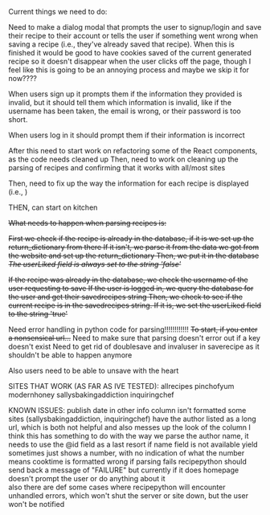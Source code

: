 Current things we need to do:

Need to make a dialog modal that prompts the user to signup/login and save their recipe to their account or tells the user if something went wrong when saving a recipe
	(i.e., they've already saved that recipe). When this is finished it would be good to have cookies saved of the current generated recipe so it doesn't disappear when the user clicks off
	the page, though I feel like this is going to be an annoying process and maybe we skip it for now????

When users sign up it prompts them if the information they provided is invalid, but it should tell them which information is invalid, like if the username has been taken, the email
	is wrong, or their password is too short.

When users log in it should prompt them if their information is incorrect

After this need to start work on refactoring some of the React components, as the code needs cleaned up
Then, need to work on cleaning up the parsing of recipes and confirming that it works with all/most sites

Then, need to fix up the way the information for each recipe is displayed (i.e., )

THEN, can start on kitchen




~~What needs to happen when parsing recipes is:~~

~~First we check if the recipe is already in the database, if it is we set up the return_dictionary from there
	If it isn't, we parse it from the data we got from the website and set up the return_dictionary
	Then, we put it in the database
	*The userLiked field is always set to the string 'false'*~~

~~If the recipe was already in the database, we check the username of the user requesting to save
	If the user is logged in, we query the database for the user and get their savedrecipes string
	Then, we check to see if the current recipe is in the savedrecipes string.
		If it is, we set the userLiked field to the string 'true'~~

Need error handling in python code for parsing!!!!!!!!!!!!
	~~To start, if you enter a nonsensical url...~~
	Need to make sure that parsing doesn't error out if a key doesn't exist
	Need to get rid of doublesave and invaluser in saverecipe as it shouldn't be able to happen anymore

Also users need to be able to unsave with the heart



SITES THAT WORK (AS FAR AS IVE TESTED):
	allrecipes
	pinchofyum
	modernhoney
	sallysbakingaddiction
	inquiringchef


KNOWN ISSUES:
	publish date in other info column isn't formatted
	some sites (sallysbakingaddiction, inquiringchef) have the author listed as a long url, which is both not helpful and also messes up the look of the column
		I think this has something to do with the way we parse the author name, it needs to use the @id field as a last resort if name field is not available
	yield sometimes just shows a number, with no indication of what the number means
	cooktime is formatted wrong
	if parsing fails recipepython should send back a message of "FAILURE" but currently if it does homepage doesn't prompt the user or do anything about it\
		also there are def some cases where recipepython will encounter unhandled errors, which won't shut the server or site down, but the user won't be notified